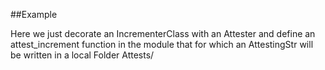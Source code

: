 
<!---
FrozenIsBool True
-->

##Example

Here we just decorate an IncrementerClass with an Attester and define an attest_increment
function in the module that for which an AttestingStr will be written in a local Folder 
Attests/